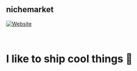 ## nichemarket

[![Website](https://img.shields.io/github/package-json/v/nichemarket/nationscord)](https://mochalabs.cf)

<br />

# I like to ship cool things 🚀
